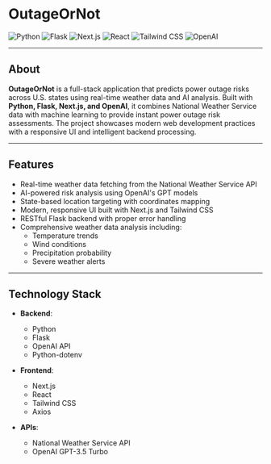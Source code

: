 # OutageOrNot

![Python](https://img.shields.io/badge/Python-3776AB?logo=python&logoColor=white&style=for-the-badge)
![Flask](https://img.shields.io/badge/Flask-000000?logo=flask&logoColor=white&style=for-the-badge)
![Next.js](https://img.shields.io/badge/Next.js-000000?logo=nextdotjs&logoColor=white&style=for-the-badge)
![React](https://img.shields.io/badge/React-61DAFB?logo=react&logoColor=black&style=for-the-badge)
![Tailwind CSS](https://img.shields.io/badge/Tailwind-06B6D4?logo=tailwindcss&logoColor=white&style=for-the-badge)
![OpenAI](https://img.shields.io/badge/OpenAI-412991?logo=openai&logoColor=white&style=for-the-badge)

---

## About

**OutageOrNot** is a full-stack application that predicts power outage risks across U.S. states using real-time weather data and AI analysis. Built with **Python, Flask, Next.js, and OpenAI**, it combines National Weather Service data with machine learning to provide instant power outage risk assessments. The project showcases modern web development practices with a responsive UI and intelligent backend processing.

---

## Features

- Real-time weather data fetching from the National Weather Service API
- AI-powered risk analysis using OpenAI's GPT models
- State-based location targeting with coordinates mapping
- Modern, responsive UI built with Next.js and Tailwind CSS
- RESTful Flask backend with proper error handling
- Comprehensive weather data analysis including:
  - Temperature trends
  - Wind conditions
  - Precipitation probability
  - Severe weather alerts

---

## Technology Stack

- **Backend**:
  - Python 
  - Flask 
  - OpenAI API
  - Python-dotenv
  
- **Frontend**:
  - Next.js
  - React 
  - Tailwind CSS
  - Axios

- **APIs**:
  - National Weather Service API
  - OpenAI GPT-3.5 Turbo
